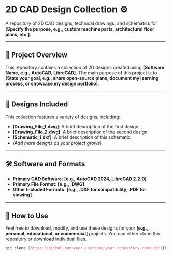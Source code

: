 # 2D CAD Design Collection ⚙️

A repository of 2D CAD designs, technical drawings, and schematics for **[Specify the purpose, e.g., custom machine parts, architectural floor plans, etc.]**.

---

## 📖 Project Overview

This repository contains a collection of 2D designs created using **[Software Name, e.g., AutoCAD, LibreCAD]**. The main purpose of this project is to **[State your goal, e.g., share open-source plans, document my learning process, or showcase my design portfolio]**.

---

## 📂 Designs Included

This collection features a variety of designs, including:

- **[Drawing_File_1.dwg]**: A brief description of the first design.
- **[Drawing_File_2.dwg]**: A brief description of the second design.
- **[Schematic_1.dxf]**: A brief description of this schematic.
- *(Add more designs as your project grows)*

---

## 🛠️ Software and Formats

* **Primary CAD Software**: **[e.g., AutoCAD 2024, LibreCAD 2.2.0]**
* **Primary File Format**: **[e.g., .DWG]**
* **Other Included Formats**: **[e.g., .DXF for compatibility, .PDF for viewing]**

---

## 🚀 How to Use

Feel free to download, modify, and use these designs for your **[e.g., personal, educational, or commercial]** projects. You can either clone this repository or download individual files.

```bash
git clone [https://github.com/your-username/your-repository-name.git](https://github.com/your-username/your-repository-name.git)
